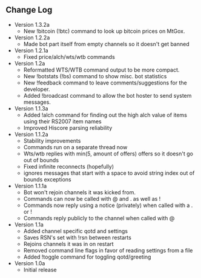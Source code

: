 Change Log <a id="Change_Log"></a>
----------
*  Version 1.3.2a
    * New !bitcoin (!btc) command to look up bitcoin prices on MtGox.
*  Version 1.2.2a
    * Made bot part itself from empty channels so it doesn't get banned
*  Version 1.2.1a
    * Fixed price/alch/wts/wtb commands
*  Version 1.2a
    * Reformatted WTS/WTB command output to be more compact.
    * New !botstats (!bs) command to show misc. bot statistics
    * New !feedback command to leave comments/suggestions for the developer.
    * Added !broadcast command to allow the bot hoster to send system messages.
*  Version 1.1.3a
    * Added !alch command for finding out the high alch value of items using their RS2007 item names
    * Improved Hiscore parsing reliability
*  Version 1.1.2a
    * Stability improvements
    * Commands run on a separate thread now
    * Wts/wtb replies with min(5, amount of offers) offers so it doesn't go out of bounds
    * Fixed infinite reconnects (hopefully)
    * ignores messages that start with a space to avoid string index out of bounds exceptions
*  Version 1.1.1a
    * Bot won't rejoin channels it was kicked from.
    * Commands can now be called with @ and . as well as !
    * Commands now reply using a notice (privately) when called with a . or !
    * Commands reply publicly to the channel when called with @
*  Version 1.1a
    * Added channel specific qotd and settings
    * Saves RSN's set with !rsn between restarts
    * Rejoins channels it was in on restart
    * Removed command line flags in favor of reading settings from a file
    * Added !toggle command for toggling qotd/greeting
*  Version 1.0a
    * Initial release